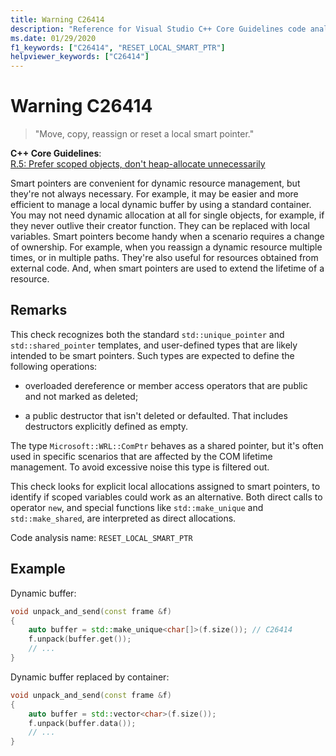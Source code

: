 ```yaml
---
title: Warning C26414
description: "Reference for Visual Studio C++ Core Guidelines code analysis warning C26414."
ms.date: 01/29/2020
f1_keywords: ["C26414", "RESET_LOCAL_SMART_PTR"]
helpviewer_keywords: ["C26414"]
---
```

# Warning C26414

> "Move, copy, reassign or reset a local smart pointer."

**C++ Core Guidelines**:\
[R.5: Prefer scoped objects, don't heap-allocate unnecessarily](https://isocpp.github.io/CppCoreGuidelines/CppCoreGuidelines#r5-prefer-scoped-objects-dont-heap-allocate-unnecessarily)

Smart pointers are convenient for dynamic resource management, but they're not always necessary. For example, it may be easier and more efficient to manage a local dynamic buffer by using a standard container. You may not need dynamic allocation at all for single objects, for example, if they never outlive their creator function. They can be replaced with local variables. Smart pointers become handy when a scenario requires a change of ownership. For example, when you reassign a dynamic resource multiple times, or in multiple paths. They're also useful for resources obtained from external code. And, when smart pointers are used to extend the lifetime of a resource.

## Remarks

This check recognizes both the standard `std::unique_pointer` and `std::shared_pointer` templates, and user-defined types that are likely intended to be smart pointers. Such types are expected to define the following operations:

- overloaded dereference or member access operators that are public and not marked as deleted;

- a public destructor that isn't deleted or defaulted. That includes destructors explicitly defined as empty.

The type `Microsoft::WRL::ComPtr` behaves as a shared pointer, but it's often used in specific scenarios that are affected by the COM lifetime management. To avoid excessive noise this type is filtered out.

This check looks for explicit local allocations assigned to smart pointers, to identify if scoped variables could work as an alternative. Both direct calls to operator `new`, and special functions like `std::make_unique` and `std::make_shared`, are interpreted as direct allocations.

Code analysis name: `RESET_LOCAL_SMART_PTR`

## Example

Dynamic buffer:

```cpp
void unpack_and_send(const frame &f)
{
    auto buffer = std::make_unique<char[]>(f.size()); // C26414
    f.unpack(buffer.get());
    // ...
}
```

Dynamic buffer replaced by container:

```cpp
void unpack_and_send(const frame &f)
{
    auto buffer = std::vector<char>(f.size());
    f.unpack(buffer.data());
    // ...
}
```
